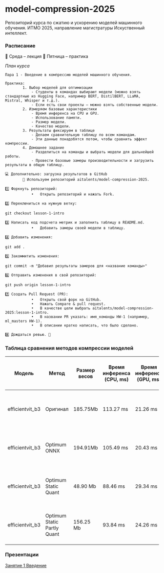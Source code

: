 # model-compression-2025

Репозиторий курса по сжатию и ускорению моделей машинного обучения.
ИТМО 2025, направление магистратуры Искуственный интеллект.

### Расписание

📅 Среда – лекция
📅 Пятница – практика

*План курса*

    Пара 1 - Введение в компрессию моделей машинного обучения.

    Практика:
            1. Выбор моделей для оптимизации
	            - Cтуденты в командах выбирают модели (можно взять стандартные из Hugging Face, например BERT, DistilBERT, LLaMA, Mistral, Whisper и т.д.).
	            - Если есть свои проекты – можно взять собственные модели.
            2. Измеряем базовые характеристики
                - Время инференса на CPU и GPU.
                - Использование памяти.
                - Размер модели.
                - Качество модели.
            3. Результаты фиксируем в таблице
                - Делаем сравнительную таблицу по всем командам.
                - Эти данные понадобятся потом, чтобы сравнить эффект компрессии.
	        4. Домашнее задание
                - Разделиться на команды и выбрать модели для дальнейшей работы.
                - Провести базовые замеры производительности и загрузить результаты в общую таблицу.

    💻 Дополнительно: загрузка результатов в GitHub
            📌 Используем репозиторий aitalents/model-compression-2025.

    1️⃣ Форкнуть репозиторий:
            	•	Открыть репозиторий и нажать Fork.

    2️⃣ Переключиться на нужную ветку:

    git checkout lesson-1-intro

    3️⃣ Написать код подсчета метрик и заполнить таблицу в README.md.
            	•	Добавить замеры своей модели в таблицу.

    4️⃣ Добавить изменения:

    git add .

    5️⃣ Закоммитить изменения:

    git commit -m "Добавил результаты замеров для <название команды>"

    6️⃣ Отправить изменения в свой репозиторий:

    git push origin lesson-1-intro

    7️⃣ Создать Pull Request (PR):
            	•	Открыть свой форк на GitHub.
            	•	Нажать Compare & pull request.
            	•	В качестве цели выбрать aitalents/model-compression-2025:lesson-1-intro.
            	•	В названии PR указать: имя_команды HW-1 (например, ml_masters HW-1).
            	•	В описании кратко написать, что было сделано.

    8️⃣ Дождаться ревью. 🎯

### Таблица сравнения методов компрессии моделей

| Модель          | Метод                | Размер весов | Время инференса (CPU, ms) | Время инференса (GPU, ms) | Использование RAM (MB) | Использование VRAM (MB) | Качество (Precision, Recall, F1-Score))        |
|-----------------|----------------------|--------------|---------------------------|---------------------------|------------------------|-------------------------|------------------------------------------------|
| efficientvit_b3 | Оригинал             | 185.75Mb     | 113.27 ms                 | 21.26 ms                  | 764.75 MB              | 539.00 Mb               | 0.8474 precision 0.8342 recall 0.8239 f1-score |
| efficientvit_b3 | Optimum ONNX         | 194.91Mb     | 105.49 ms                 | 20.43 ms                  | 730.32 MB              | 521.37 Mb               | 0.8474 precision 0.8342 recall 0.8239 f1-score |
| efficientvit_b3 | Optimum Static Quant | 48.90 Mb     | 88.46 ms                  | 29.34 ms                  | 170.12 MB              | 200.12 Mb               | 0.6113 precision 0.4248 recall 0.4623 f1-score |
| efficientvit_b3 | Optimum Static Partly Quant | 156.25 Mb     | 93.84 ms                  | 24.26 ms                  | 601.43 MB              | 412.35 Mb Mb               | 0.8060 precision 0.7791 recall 0.7670 f1-score |

### Презентации

[Занятие 1 Введение](https://docs.google.com/presentation/d/1_Q0bhbvD9wJl_KJm-ixDExSrd_fKHefengdE_XWtS0M/edit?usp=sharing)
